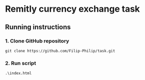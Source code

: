 # Remitly currency exchange task

## Running instructions

### 1. Clone GitHub repository
```
git clone https://github.com/Filip-Philip/task.git
```
### 2. Run script
```
.\index.html
```

